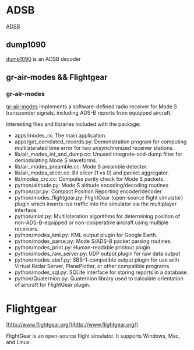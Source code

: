 # ADSB
[ADSB](https://en.wikipedia.org/wiki/Automatic_dependent_surveillance_%E2%80%93_broadcast)

## dump1090

[dump1090](https://github.com/antirez/dump1090.git) is an ADSB decoder

## gr-air-modes && Flightgear

### gr-air-modes

[gr-air-modes](https://github.com/bistromath/gr-air-modes) implements a software-defined radio receiver for Mode S
transponder signals, including ADS-B reports from equipped aircraft. 

Interesting files and libraries included with the package:

* apps/modes_rx: The main application.
* apps/get_correlated_records.py: Demonstration program for computing
  multilaterated time error for two unsynchronized receiver stations.
* lib/air_modes_int_and_dump.cc: Unused integrate-and-dump filter for
  demodulating Mode S waveforms.
* lib/air_modes_preamble.cc: Mode S preamble detector.
* lib/air_modes_slicer.cc: Bit slicer (1 vs 0) and packet aggregator.
* lib/modes_crc.cc: Computes parity check for Mode S packets.
* python/altitude.py: Mode S altitude encoding/decoding routines
* python/cpr.py: Compact Position Reporting encoder/decoder
* python/modes_flightgear.py: FlightGear (open-source flight simulator)
  plugin which inserts live traffic into the simulator via the
  multiplayer interface.
* python/mlat.py: Multilateration algorithms for determining position of
  non-ADS-B-equipped or non-cooperative aircraft using multiple
  receivers.
* python/modes_kml.py: KML output plugin for Google Earth.
* python/modes_parse.py: Mode S/ADS-B packet parsing routines.
* python/modes_print.py: Human-readable printout plugin
* python/modes_raw_server.py: UDP output plugin for raw data output
* python/modes_sbs1.py: SBS-1-compatible output plugin for use with
  Virtual Radar Server, PlanePlotter, or other compatible programs.
* python/modes_sql.py: SQLite interface for storing reports in a
  database.
* python/Quaternion.py: Quaternion library used to calculate
  orientation of aircraft for FlightGear plugin.


# Flightgear

[http://www.flightgear.org/](http://www.flightgear.org/)

FlightGear is an open-source flight simulator.  It supports Windows, Mac, and Linux.



